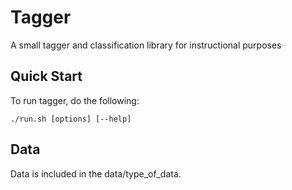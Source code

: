 Tagger
==================

A small tagger and classification library for instructional purposes 

Quick Start 
-----------------

To run tagger, do the following: 

    ./run.sh [options] [--help]


Data
------------------

Data is included in the data/type_of_data.
